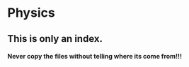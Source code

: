 # Physics
## This is only an index.
#### Never copy the files without telling where its come from!!!
